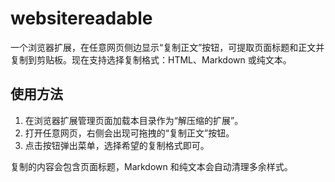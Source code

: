# websitereadable

一个浏览器扩展，在任意网页侧边显示“复制正文”按钮，可提取页面标题和正文并复制到剪贴板。现在支持选择复制格式：HTML、Markdown 或纯文本。
## 使用方法

1. 在浏览器扩展管理页面加载本目录作为“解压缩的扩展”。
2. 打开任意网页，右侧会出现可拖拽的“复制正文”按钮。
3. 点击按钮弹出菜单，选择希望的复制格式即可。

复制的内容会包含页面标题，Markdown 和纯文本会自动清理多余样式。
